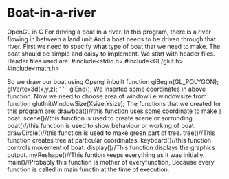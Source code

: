 # Boat-in-a-river
OpenGL in C  For driving a boat in a river.
In this program, there is a river flowing in between a land unit.And a boat needs to be driven through that river.
First we need to specify what type of boat that we need to make.
The boat should be simple and eaisy to implement.
We start with header files. Header files used are:
#include<stdio.h>
#include<GL/glut.h>
#include<math.h>

So we draw our boat using Opengl inbuilt function
glBegin(GL_POLYGON);
glVertex3d(x,y,z);
'
'
'
glEnd();
We inserted some coordinates in above function.
Now we need to choose area of window i.e windowsize from function glutInitWindowSize(Xsize,Ysize);
The functions that we created for this program are:
drawboat()//this function uses some coordinate to make a boat.
scene()//this function is used to create scene or sorrunding.
boat()//this function is used to show behaviour or working of boat.
drawCircle()//this function is used to make green part of tree.
tree()//This function creates tree at particular coordinates.
keyboard()//this function controls movement of boat.
display()//This function displays the graphics output.
myReshape()//This funtion keeps everything as it was initially.
main()//Probably this function is mother of everyfunction, Because every function is called in main functin at the time of execution.
